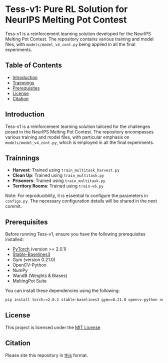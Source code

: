 # Tess-v1: Pure RL Solution for NeurIPS Melting Pot Contest

Tess-v1 is a reinforcement learning solution developed for the NeurIPS Melting Pot Contest. The repository contains various training and model files, with `models/model_v4_cont.py` being applied in all the final experiments.

## Table of Contents

- [Introduction](#introduction)
- [Trainnings](#trainnings)
- [Prerequisites](#prerequisites)
- [License](#license)
- [Citation](#citation)

## Introduction

Tess-v1 is a reinforcement learning solution tailored for the challenges posed in the NeurIPS Melting Pot Contest. The repository encompasses various training and model files, with particular emphasis on `models/model_v4_cont.py`, which is employed in all the final experiments.

## Trainnings

- **Harvest**: Trained using `train_multitask_harvest.py`
- **Clean Up**: Trained using `train_multitask.py`
- **Prisoners**: Trained using `train_multitask.py`
- **Territory Rooms**: Trained using `train-v6.py`

Note: For reproducibility, it is essential to configure the parameters in `configs.py`. The necessary configuration details will be shared in the next commit.

## Prerequisites

Before running Tess-v1, ensure you have the following prerequisites installed:

- [PyTorch](https://pytorch.org/) (version >= 2.0.1)
- [Stable-Baselines3](https://github.com/DLR-RM/stable-baselines3)
- Gym (version 0.21.0)
- OpenCV-Python
- NumPy
- WandB (Weights & Biases)
- MeltingPot Suite

You can install these dependencies using the following:

```bash
pip install torch>=2.0.1 stable-baselines3 gym==0.21.0 opencv-python numpy wandb dm-meltingpot
```
## License

This project is licensed under the [MIT License](https://github.com/utkuearas/MeltingPot-Tess-v1/blob/master/LICENSE)

## Citation

Please site this repository in [this](https://github.com/utkuearas/MeltingPot-Tess-v1/blob/master/citation.cff) format.



